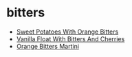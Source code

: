 # bitters

 * [Sweet Potatoes With Orange Bitters](../../index/s/sweet-potatoes-with-orange-bitters-51254470.json)
 * [Vanilla Float With Bitters And Cherries](../../index/v/vanilla-float-with-bitters-and-cherries-56389658.json)
 * [Orange Bitters Martini](../../index/o/orange-bitters-martini.json)
